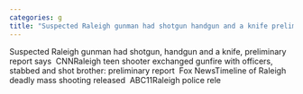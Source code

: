 ```yaml
---
categories: g
title: "Suspected Raleigh gunman had shotgun handgun and a knife preliminary report says  CNN"
---
```

Suspected Raleigh gunman had shotgun, handgun and a knife, preliminary report says&nbsp;&nbsp;CNNRaleigh teen shooter exchanged gunfire with officers, stabbed and shot brother: preliminary report&nbsp;&nbsp;Fox NewsTimeline of Raleigh deadly mass shooting released&nbsp;&nbsp;ABC11Raleigh police rele